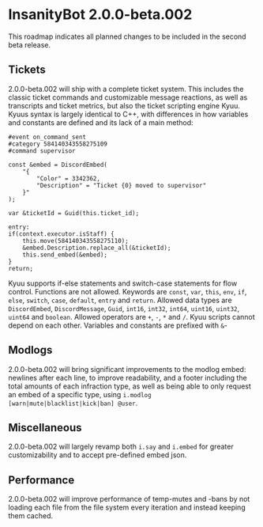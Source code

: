 # InsanityBot 2.0.0-beta.002

This roadmap indicates all planned changes to be included in the second beta release.

## Tickets

2.0.0-beta.002 will ship with a complete ticket system. This includes the classic ticket commands and customizable message reactions, as well as transcripts and ticket metrics, but also the ticket scripting engine Kyuu. Kyuus syntax is largely identical to C++, with differences in how variables and constants are defined and its lack of a main method:

~~~kyuu
#event on_command_sent
#category 584140343558275109
#command supervisor

const &embed = DiscordEmbed(
    "{
        "Color" = 3342362,
        "Description" = "Ticket {0} moved to supervisor"
    }"
);

var &ticketId = Guid(this.ticket_id);

entry:
if(context.executor.isStaff) {
    this.move(584140343558275110);
    &embed.Description.replace_all(&ticketId);
    this.send_embed(&embed);
}
return;
~~~

Kyuu supports if-else statements and switch-case statements for flow control. Functions are not allowed. Keywords are `const`, `var`, `this`, `env`, `if`, `else`, `switch`, `case`, `default`, `entry` and `return`. Allowed data types are `DiscordEmbed`, `DiscordMessage`, `Guid`, `int16`, `int32`, `int64`, `uint16`, `uint32`, `uint64` and `boolean`. Allowed operators are `+`, `-`, `*` and `/`. Kyuu scripts cannot depend on each other. Variables and constants are prefixed with `&`-

## Modlogs

2.0.0-beta.002 will bring significant improvements to the modlog embed: newlines after each line, to improve readability, and a footer including the total amounts of each infraction type, as well as being able to only request an embed of a specific type, using `i.modlog [warn|mute|blacklist|kick|ban] @user`.

## Miscellaneous

2.0.0-beta.002 will largely revamp both `i.say` and `i.embed` for greater customizability and to accept pre-defined embed json.

## Performance

2.0.0-beta.002 will improve performance of temp-mutes and -bans by not loading each file from the file system every iteration and instead keeping them cached.
